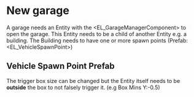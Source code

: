 # New garage
A garage needs an Entity with the <EL_GarageManagerComponent> to open the garage.
This Entity needs to be a child of another Entity e.g. a building. 
The Building needs to have one or more spawn points (Prefab: <EL_VehicleSpawnPoint>)


## Vehicle Spawn Point Prefab
The trigger box size can be changed but the Entity itself needs to be **outside** the box to not falsely trigger it. (e.g Box Mins Y:-0.5)